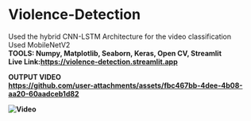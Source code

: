 # Violence-Detection
Used the hybrid CNN-LSTM Architecture for the video classification<br>
Used MobileNetV2 <br>
<b>TOOLS:<b> Numpy, Matplotlib, Seaborn, Keras, Open CV, Streamlit
<br>Live Link:https://violence-detection.streamlit.app

OUTPUT VIDEO <br>
https://github.com/user-attachments/assets/fbc467bb-4dee-4b08-aa20-60aadceb1d82  <br>

![Video](https://github.com/user-attachments/assets/fbc467bb-4dee-4b08-aa20-60aadceb1d82)


